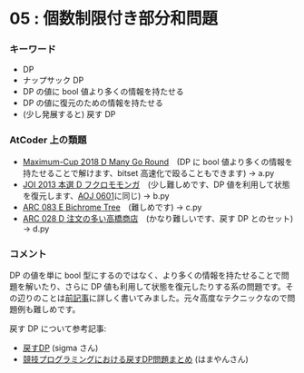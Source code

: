 # 05 : 個数制限付き部分和問題

### キーワード

- DP
- ナップサック DP
- DP の値に bool 値より多くの情報を持たせる
- DP の値に復元のための情報を持たせる
- (少し発展すると) 戻す DP

###  AtCoder 上の類題

- [Maximum-Cup 2018 D Many Go Round](https://atcoder.jp/contests/maximum-cup-2018/tasks/maximum_cup_2018_d)　(DP に bool 値より多くの情報を持たせることで解けます、bitset 高速化で殴ることもできます) -> a.py
- [JOI 2013 本選 D フクロモモンガ](https://atcoder.jp/contests/joi2014ho/tasks/joi2014ho4)　(少し難しめです、DP 値を利用して状態を復元します、[AOJ 0601](http://judge.u-aizu.ac.jp/onlinejudge/description.jsp?id=0601)に同じ) -> b.py
- [ARC 083 E Bichrome Tree](https://atcoder.jp/contests/arc083/tasks/arc083_c)　(難しめです) -> c.py
- [ARC 028 D 注文の多い高橋商店](https://atcoder.jp/contests/arc028/tasks/arc028_4)　(かなり難しいです、戻す DP とのセット) -> d.py

### コメント

DP の値を単に bool 型にするのではなく、より多くの情報を持たせることで問題を解いたり、さらに DP 値も利用して状態を復元したりする系の問題です。その辺りのことは[前記事](https://qiita.com/drken/items/a5e6fe22863b7992efdb)に詳しく書いてみました。元々高度なテクニックなので問題例も難しめです。

戻す DP について参考記事:

- [戻すDP](http://sigma425.hatenablog.com/entry/2015/07/31/121439) (sigma さん)
- [競技プログラミングにおける戻すDP問題まとめ](http://hamayanhamayan.hatenablog.jp/entry/2017/03/19/154334) (はまやんさん)